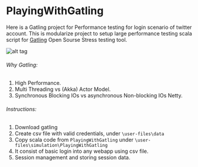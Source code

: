 PlayingWithGatling
==================

Here is a Gatling project for Performance testing for login scenario of twitter account. 
This is modularize project to setup large performance testing scala script for [Gatling](https://github.com/gatling/gatling) Open Sourse Stress testing tool.

![alt tag](https://raw.githubusercontent.com/swapnilvkotwal/PlayingWithGatling/gatling_image/Gatling.png)

###### Why Gatling:
1. High Performance.
2. Multi Threading vs (Akka) Actor Model.
3. Synchronous Blocking IOs vs asynchronous Non-blocking IOs Netty.

###### Instructions:
1. Download gatling
2. Create csv file with valid credentials, under ```\user-files\data```
3. Copy scala code from ```PlayingWithGatling``` under ```\user-files\simulation\PlayingWithGatling```
4. It consist of basic login into any webapp using csv file.
5. Session management and storing session data.
